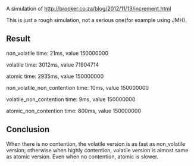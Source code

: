 A simulation of http://brooker.co.za/blog/2012/11/13/increment.html

This is just a rough simulation, not a serious one(for example using JMH).

## Result
non_volatile time: 21ms, value 150000000

volatile time: 3012ms, value 71904714

atomic time: 2935ms, value 150000000

non_volatile_non_contention time: 10ms, value 150000000

volatile_non_contention time: 9ms, value 150000000

atomic_non_contention time: 800ms, value 150000000 

## Conclusion
When there is no contention, the volatile version is as fast as non_volatile version; otherwise when highly contention, volatile version is almost same as atomic version.
Even when no contention, atomic is slower.